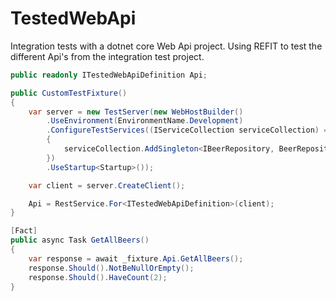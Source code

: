 # TestedWebApi

Integration tests with a dotnet core Web Api project. Using REFIT to test the different Api's from the integration test project.

```c#
public readonly ITestedWebApiDefinition Api;

public CustomTestFixture()
{
    var server = new TestServer(new WebHostBuilder()
        .UseEnvironment(EnvironmentName.Development)
        .ConfigureTestServices((IServiceCollection serviceCollection) =>
        {
            serviceCollection.AddSingleton<IBeerRepository, BeerRepository>();
        })
        .UseStartup<Startup>());

    var client = server.CreateClient();

    Api = RestService.For<ITestedWebApiDefinition>(client);
}
```

```c#
[Fact]
public async Task GetAllBeers()
{
    var response = await _fixture.Api.GetAllBeers();
    response.Should().NotBeNullOrEmpty();
    response.Should().HaveCount(2);
}
```
